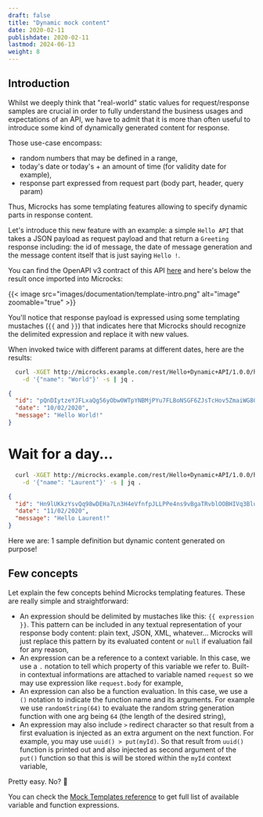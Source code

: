 ```yaml
---
draft: false
title: "Dynamic mock content"
date: 2020-02-11
publishdate: 2020-02-11
lastmod: 2024-06-13
weight: 8
---
```


## Introduction

Whilst we deeply think that "real-world" static values for request/response samples are crucial in order to fully understand the business usages and expectations of an API, we have to admit that it is more than often useful to introduce some kind of dynamically generated content for response. 

Those use-case encompass:

* random numbers that may be defined in a range,
* today's date or today's + an amount of time (for validity date for example),
* response part expressed from request part (body part, header, query param)

Thus, Microcks has some templating features allowing to specify dynamic parts in response content.

Let's introduce this new feature with an example: a simple `Hello API` that takes a JSON payload as request payload and that return a `Greeting` response including: the id of message, the date of message generation and the message content itself that is just saying `Hello !`.

You can find the OpenAPI v3 contract of this API [here](https://github.com/microcks/microcks/blob/master/webapp/src/test/resources/io/github/microcks/util/openapi/hello-dynamic-openapi.yaml) and here's below the result once imported into Microcks:

{{< image src="images/documentation/template-intro.png" alt="image" zoomable="true" >}}

You'll notice that response payload is expressed using some templating mustaches (`{{` and `}}`) that indicates here that Microcks should recognize the delimited expression and replace it with new values.

When invoked twice with different params at different dates, here are the results:

```sh
  curl -XGET http://microcks.example.com/rest/Hello+Dynamic+API/1.0.0/hello -H 'Content-type: application/json' \
    -d '{"name": "World"}' -s | jq .

```

```json
{
  "id": "pQnDIytzeYJFLxaQg56yObw0WTpYNBMjPYu7FLBoNSGF6ZJsTcHov5ZmaiWG8Gt8",
  "date": "10/02/2020",
  "message": "Hello World!"
}
```
# Wait for a day...
```sh
  curl -XGET http://microcks.example.com/rest/Hello+Dynamic+API/1.0.0/hello -H 'Content-type: application/json' \
    -d '{"name": "Laurent"}' -s | jq .
```

```json
{
  "id": "Hn9lUKkzYsvQq98wDEHa7Ln3H4eVfnfpJLLPPe4ns9vBgaTRvblOOBHIVq3BluEC",
  "date": "11/02/2020",
  "message": "Hello Laurent!"
}
```

Here we are: 1 sample definition but dynamic content generated on purpose!

## Few concepts

Let explain the few concepts behind Microcks templating features. These are really simple and straightforward: 

* An expression should be delimited by mustaches like this: `{{ expression }}`. This pattern can be included in any textual representation of your response body content: plain text, JSON, XML, whatever... Microcks will just replace this pattern by its evaluated content or `null` if evaluation fail for any reason,
* An expression can be a reference to a context variable. In this case, we use a `.` notation to tell which property of this variable we refer to. Built-in contextual informations are attached to variable named `request` so we may use expression like `request.body` for example,
* An expression can also be a function evaluation. In this case, we use a `()` notation to indicate the function name and its arguments. For example we use `randomString(64)` to evaluate the random string generation function with one arg being `64` (the length of the desired string),
* An expression may also include `>` redirect character so that result from a first evaluation is injected as an extra argument on the next function. For example, you may use `uuid() > put(myId)`. So that result from `uuid()` function is printed out and also injected as second argument of the `put()` function so that this is will be stored within the `myId` context variable,

Pretty easy. No? 🎉

You can check the [Mock Templates reference](/documentation/references/templates) to get full list of available variable and function expressions.